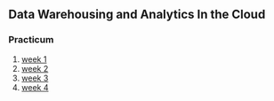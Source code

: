 ## Data Warehousing and Analytics In the Cloud

### Practicum
1. [week 1](practicum/week-1/index.md)
2. [week 2](practicum/week-2/index.md)
3. [week 3](practicum/week-3/index.md)
4. [week 4](practicum/week-4/index.md)
